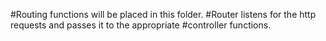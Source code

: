 #Routing functions will be placed in this folder.
#Router listens for the http requests and passes it to the appropriate 
#controller functions.
